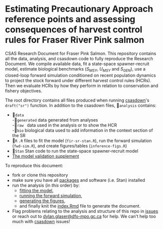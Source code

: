 # Estimating Precautionary Approach reference points and assessing consequences of harvest control rules for Fraser River Pink salmon 

CSAS Research Document for Fraser Pink Salmon. This repository contains all the data, analysis, and csasdown code to fully reproduce the Research Document. We compile available data, fit a state-space spawner-recruit model, estimate biological benchmarks ($S_{MSY}$, $U_{MSY}$ and $S_{GEN}$), use a closed-loop forward simulation conditioned on recent population dynamics to project the stock forward under different harvest control rules (HCRs). Then we evaluate HCRs by how they perform in relation to conservation and fishery objectives.  

The root directory contains all files produced when running [csasdown](https://github.com/pbs-assess/csasdown)'s `draft("sr")` function. In addition to the csasdown files, 📁`analysis` contains:  
- 📁`data`  
  -📁`generated` data generated from analyses  
  -📁`raw ` data used in the analysis or to show the HCR  
    -📁`bio` biological data used to add information in the context section of the SR     
- 📁`R` `.R` files to fit the model (`fir-sr-stan.R`), run the forward simulation (`fwd-sim.R`), and create figures/tables (`inference-figs.R`)  
- 📁`Stan` Stan code to run the state-space spawner-recruit model
- [The model validation supplement](https://pacific-salmon-assess.github.io/FR-PK-ResDoc/Supplement-model-check.html)

To reproduce this document: 
- fork or clone this repository
- make sure you have all [packages](https://github.com/Pacific-salmon-assess/FR-PK-ResDoc/blob/main/10-appendix.Rmd#L25) and software (i.e. Stan) installed
- run the analysis (in *this* order) by:
  -  [fitting the model](https://github.com/Pacific-salmon-assess/FR-PK-ResDoc/blob/main/analysis/R/fit-sr-stan.R),
  -  [running the forward simulation](https://github.com/Pacific-salmon-assess/FR-PK-ResDoc/blob/main/analysis/R/fwd-sim.R),
  -  [generating the figures](https://github.com/Pacific-salmon-assess/FR-PK-ResDoc/blob/main/analysis/R/inference-figs.R),
  -  and finally knit the [index.Rmd](https://github.com/Pacific-salmon-assess/FR-PK-ResDoc/blob/main/index.Rmd) file to generate the document.
- Flag problems relating to the analysis and structure of this repo in [issues](https://github.com/Pacific-salmon-assess/FR-PK-ResDoc/issues) or reach out to dylan.glaser@dfo-mpo.gc.ca for help. We can't help too much with [csasdown](https://github.com/pbs-assess/csasdown) issues! 
